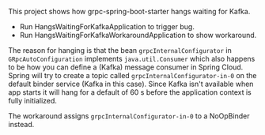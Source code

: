This project shows how grpc-spring-boot-starter hangs waiting for Kafka.

* Run HangsWaitingForKafkaApplication to trigger bug.
* Run HangsWaitingForKafkaWorkaroundApplication to show workaround.

The reason for hanging is that the bean `grpcInternalConfigurator` in `GRpcAutoConfiguration`
implements `java.util.Consumer` which also happens to be how you can define
a (Kafka) message consumer in Spring Cloud. Spring will try to create a topic called `grpcInternalConfigurator-in-0` on
the default binder service (Kafka in this case). Since Kafka isn't available when
app starts it will hang for a default of 60 s before the application context
is fully initialized.

The workaround assigns `grpcInternalConfigurator-in-0` to a NoOpBinder instead.
